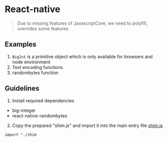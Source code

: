 # React-native
> Due to missing features of JavascriptCore, we need to polyfill, overrides some features

## Examples
1. `BigInt` is a primitive object which is only available for browsers and node environment
2. Text encoding functions
3. randombytes function

## Guidelines

1. Install required dependencies
- big-integer
- react-native-randombytes

2. Copy the prepared "shim.js" and import it into the main entry file
[shim.js](https://github.com/CasperDash/casper-storage/blob/master/supports/react-native/shim.js)

```
import "./shim
```